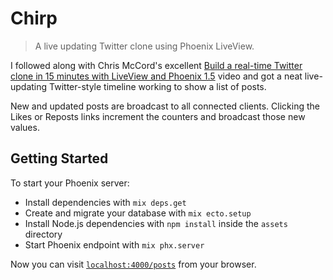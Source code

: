 # Chirp

> A live updating Twitter clone using Phoenix LiveView.

I followed along with Chris McCord's excellent [Build a real-time Twitter clone in 15 minutes with LiveView and Phoenix 1.5](https://www.youtube.com/watch?v=MZvmYaFkNJI) video
and got a neat live-updating Twitter-style timeline working to show a list of posts.

New and updated posts are broadcast to all connected clients. Clicking the Likes or Reposts links increment the counters and broadcast those new values.

## Getting Started

To start your Phoenix server:

- Install dependencies with `mix deps.get`
- Create and migrate your database with `mix ecto.setup`
- Install Node.js dependencies with `npm install` inside the `assets` directory
- Start Phoenix endpoint with `mix phx.server`

Now you can visit [`localhost:4000/posts`](http://localhost:4000/posts) from your browser.
